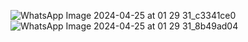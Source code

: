 ![WhatsApp Image 2024-04-25 at 01 29 31_c3341ce0](https://github.com/Binod231/TipCalculator/assets/110877218/1f75693f-c96b-431e-8083-aa845b2260a1)
![WhatsApp Image 2024-04-25 at 01 29 31_8b49ad04](https://github.com/Binod231/TipCalculator/assets/110877218/95a3754a-5d4a-4840-b7a8-3341f46be578)
